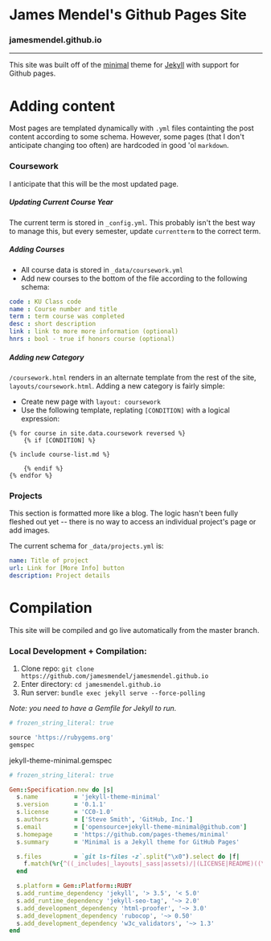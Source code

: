 # James Mendel's Github Pages Site
### jamesmendel.github.io
----
This site was built off of the [minimal](https://github.com/pages-themes/minimal) theme for [Jekyll](https://jekyllrb.com/) with support for Github pages.

# Adding content
Most pages are templated dynamically with `.yml` files containting the post content according to some schema. However, some pages (that I don't anticipate changing too often) are hardcoded in good 'ol `markdown`. 

### Coursework
I anticipate that this will be the most updated page.

##### Updating Current Course Year
The current term is stored in `_config.yml`. This probably isn't the best way to manage this, but every semester, update `currentterm` to the correct term.

##### Adding Courses
- All course data is stored in `_data/coursework.yml`
- Add new courses to the bottom of the file according to the following schema:
```yml
code : KU Class code
name : Course number and title
term : term course was completed
desc : short description
link : link to more more information (optional)
hnrs : bool - true if honors course (optional)
``` 
##### Adding new Category
`/coursework.html` renders in an alternate template from the rest of the site, `layouts/coursework.html`. Adding a new category is fairly simple:
- Create new page with `layout: coursework`
- Use the following template, replating `[CONDITION]` with a logical expression:
```liquid
{% for course in site.data.coursework reversed %}
    {% if [CONDITION] %}

{% include course-list.md %}

    {% endif %}
{% endfor %}
```

### Projects
This section is formatted more like a blog. The logic hasn't been fully fleshed out yet -- there is no way to access an individual project's page or add images.

The current schema for `_data/projects.yml` is:
```yml
name: Title of project
url: Link for [More Info] button
description: Project details
```

# Compilation
This site will be compiled and go live automatically from the master branch.  

### Local Development + Compilation:
1. Clone repo: `git clone https://github.com/jamesmendel/jamesmendel.github.io`
2. Enter directory: `cd jamesmendel.github.io`
3. Run server: `bundle exec jekyll serve --force-polling`

*Note: you need to have a Gemfile for Jekyll to run.*
```ruby
# frozen_string_literal: true

source 'https://rubygems.org'
gemspec
```
jekyll-theme-minimal.gemspec
```ruby
# frozen_string_literal: true

Gem::Specification.new do |s|
  s.name          = 'jekyll-theme-minimal'
  s.version       = '0.1.1'
  s.license       = 'CC0-1.0'
  s.authors       = ['Steve Smith', 'GitHub, Inc.']
  s.email         = ['opensource+jekyll-theme-minimal@github.com']
  s.homepage      = 'https://github.com/pages-themes/minimal'
  s.summary       = 'Minimal is a Jekyll theme for GitHub Pages'

  s.files         = `git ls-files -z`.split("\x0").select do |f|
    f.match(%r{^((_includes|_layouts|_sass|assets)/|(LICENSE|README)((\.(txt|md|markdown)|$)))}i)
  end

  s.platform = Gem::Platform::RUBY
  s.add_runtime_dependency 'jekyll', '> 3.5', '< 5.0'
  s.add_runtime_dependency 'jekyll-seo-tag', '~> 2.0'
  s.add_development_dependency 'html-proofer', '~> 3.0'
  s.add_development_dependency 'rubocop', '~> 0.50'
  s.add_development_dependency 'w3c_validators', '~> 1.3'
end

```